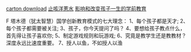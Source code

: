
[carton download](http://www.ypzyfx.com/product.asp?pid=%B6%F9%CD%AF%B6%AF%BB%AD%C6%AC)
[止咳洋蔥水](https://cookpad.com/tw/%E9%A3%9F%E8%AD%9C/2041269)
[影响和改变孩子一生的学前教育](https://books.google.ca/books?id=bAZEBAAAQBAJ&pg=PT45&lpg=PT45&dq=%E5%B9%BC%E5%84%BF%E6%95%99%E8%82%B2+%E5%85%B3%E9%94%AE%E6%97%B6%E6%9C%9F&source=bl&ots=6jeaTCAzWI&sig=Z8YcPsrIG9VotBw2A_zqR7vIXm0&hl=en&sa=X&ved=0ahUKEwjH44TJ1q_RAhVi64MKHSflDsA4FBDoAQghMAI#v=onepage&q=%E5%B9%BC%E5%84%BF%E6%95%99%E8%82%B2%20%E5%85%B3%E9%94%AE%E6%97%B6%E6%9C%9F&f=false)

F  塔木德（犹太智慧）国学创新教育模式的七大理念：
1、每个孩子都是天才;
2、每个孩子都需要被关注;
3、孩子，你今天提问了吗？
4、要想给孩子教点什么，首先得让孩子喜欢你;
5、制定游戏规则和玩游戏;
6、究竟是教学生还是教教材？深度永远比速度重要。
7、授人以鱼，不如授人以渔


